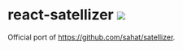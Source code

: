 # react-satellizer ![](https://img.shields.io/badge/coming-soon-orange.svg)

Official port of https://github.com/sahat/satellizer.

